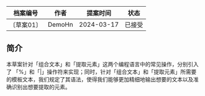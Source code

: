 | 档案编号| 作者| 提案时间 | 状态 |
|:----:|:----:|:----:|:----:|
|〔草案01〕| DemoHn | 2024-03-17 | 已接受 |

## 简介

本草案针对「组合文本」和「提取元素」这两个编程语言中的常见操作，分别引入了 「%」和「|」操作符来实现；同时，针对「组合文本」和「提取元素」所需要的模板文本，我们规定了其语法，使得我们能够更加精细地输出想要的文本以及准确识别出想要提取的元素。